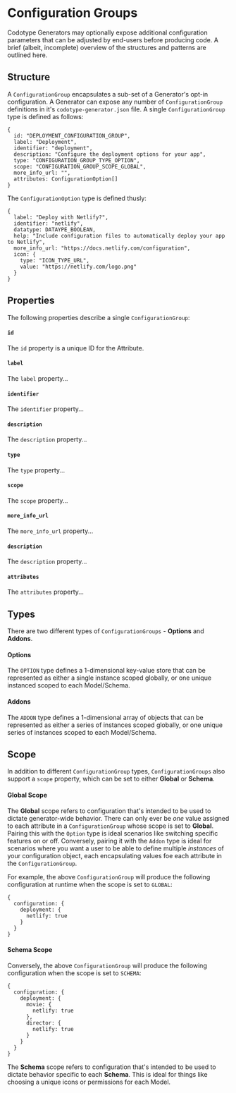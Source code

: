# Configuration Groups

Codotype Generators may optionally expose additional configuration parameters that can be adjusted by end-users before producing code. A brief (albeit, incomplete) overview of the structures and patterns are outlined here.

## Structure

A `ConfigurationGroup` encapsulates a sub-set of a Generator's opt-in configuration. A Generator can expose any number of `ConfigurationGroup` definitions in it's `codotype-generator.json` file. A single `ConfigurationGroup` type is defined as follows:


```
{
  id: "DEPLOYMENT_CONFIGURATION_GROUP",
  label: "Deployment",
  identifier: "deployment",
  description: "Configure the deployment options for your app",
  type: "CONFIGURATION_GROUP_TYPE_OPTION",
  scope: "CONFIGURATION_GROUP_SCOPE_GLOBAL",
  more_info_url: "",
  attributes: ConfigurationOption[]
}

```

The `ConfigurationOption` type is defined thusly:

```
{
  label: "Deploy with Netlify?",
  identifier: "netlify",
  datatype: DATAYPE_BOOLEAN,
  help: "Include configuration files to automatically deploy your app to Netlify",
  more_info_url: "https://docs.netlify.com/configuration",
  icon: {
    type: "ICON_TYPE_URL",
    value: "https://netlify.com/logo.png"
  }
}
```



## Properties

The following properties describe a single `ConfigurationGroup`:

#### `id`
The `id` property is a unique ID for the Attribute.

#### `label`
The `label` property...

#### `identifier`
The `identifier` property...

#### `description`
The `description` property...

#### `type`
The `type` property...

#### `scope`
The `scope` property...

#### `more_info_url`
The `more_info_url` property...

#### `description`
The `description` property...

#### `attributes`
The `attributes` property...



## Types


There are two different types of `ConfigurationGroups` - **Options** and **Addons**.


#### Options

The `OPTION` type defines a 1-dimensional key-value store that can be represented as either a single instance scoped globally, or one unique instanced scoped to each Model/Schema.


#### Addons

The `ADDON` type defines a 1-dimensional array of objects that can be represented as either a series of instances scoped globally, or one unique series of instances scoped to each Model/Schema.



## Scope

In addition to different `ConfigurationGroup` types, `ConfigurationGroups` also support a `scope` property, which can be set to either **Global** or **Schema**.

#### Global Scope

The **Global** scope refers to configuration that's intended to be used to dictate generator-wide behavior. There can only ever be _one_ value assigned to each attribute in a `ConfigurationGroup` whose scope is set to **Global**. Pairing this with the `Option` type is ideal scenarios like switching specific features on or off. Conversely, pairing it with the `Addon` type is ideal for scenarios where you want a user to be able to define multiple _instances_ of your configuration object, each encapsulating values foe each attribute in the `ConfigurationGroup`.

For example, the above `ConfigurationGroup` will produce the following configuration at runtime when the scope is set to `GLOBAL`:

```
{
  configuration: {
    deployment: {
      netlify: true
    }
  }
}
```

#### Schema Scope

Conversely, the above `ConfigurationGroup` will produce the following configuration when the scope is set to `SCHEMA`:

```
{
  configuration: {
    deployment: {
      movie: {
        netlify: true
      },
      director: {
        netlify: true
      }
    }
  }
}
```


The **Schema** scope refers to configuration that's intended to be used to dictate behavior specific to each **Schema**. This is ideal for things like choosing a unique icons or permissions for each Model.
